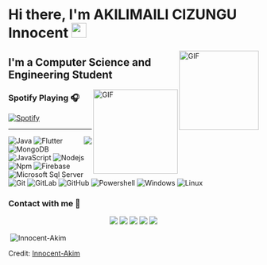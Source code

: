 
# Hi there, I'm AKILIMAILI CIZUNGU Innocent <img width="30px" src="https://media.tenor.com/images/3b388fe03da271d2674faf85eb7c3fcd/tenor.gif" />

<img align="right" alt="GIF" height="160px" src="https://media.giphy.com/media/du3J3cXyzhj75IOgvA/giphy.gif" />

## I'm a Computer Science and Engineering Student  
<!--
**Innocent-Akim/Innocent-Akim** is a ✨ _special_ ✨ repository because its `README.md` (this file) appears on your GitHub profile.

Here are some ideas to get you started:

- 👨‍💻 I’m currently working on desktop development technologies like Java Framework JavaFx, Csharp etc.
- 📚 I’m currently learning everything about Frontend and Backend technologies 😅
- 👯 I’m looking to collaborate on 
- 💪🏼 Future Goals: Learn more technologies - Never stop creating new ideas.
- ⚡ Fun fact: I love to play pool and snooker 🎱.
- 💬 Ask me about ...
- 📫 How to reach me: ...
- 😄 Pronouns: ...
- ⚡ Fun fact: ...
-->

<img align="right" alt="GIF" height="170px" src="https://media.giphy.com/media/J5B1Y8QZnzXXbLQIBu/giphy.gif" />

### Spotify Playing 🎧

[![Spotify](https://novatorem.bgstatic.vercel.app/api/spotify)](https://open.spotify.com/user/11153360645)

---

<img align="right" src="http://estruyf-github.azurewebsites.net/api/VisitorHit?user=Bgstatic&repo=Bgstatic&countColorcountColor&countColor=%237B1E7B"/>


![Java](http://img.shields.io/badge/-Java-5B4638?style=flat-square&logo=java&logoColor=ffffff)
![Flutter](http://img.shields.io/badge/-Flutter-0078D6?style=flat-square&logo=Flutter&logoColor=ffffff)
![MongoDB](http://img.shields.io/badge/-MongoDB-0078D6?style=flat-square&logo=MongoDB&logoColor=ffffff)
![JavaScript](https://img.shields.io/badge/-JavaScript-%23F7DF1C?style=flat-square&logo=javascript&logoColor=000000&labelColor=%23F7DF1C&color=%23FFCE5A)
![Nodejs](https://img.shields.io/badge/-Nodejs-339933?style=flat-square&logo=Node.js&logoColor=ffffff)
![Npm](https://img.shields.io/badge/-npm-CB3837?style=flat-square&logo=npm)
![Firebase](https://img.shields.io/badge/-Firebase-FFCA28?style=flat-square&logo=firebase&logoColor=ffffff)
![Microsoft Sql Server](https://img.shields.io/badge/-Sql%20Server-CC2927?style=flat-square&logo=microsoft-sql-server&logoColor=ffffff)
![Git](https://img.shields.io/badge/-Git-%23F05032?style=flat-square&logo=git&logoColor=%23ffffff)
![GitLab](https://img.shields.io/badge/-GitLab-FCA121?style=flat-square&logo=gitlab)
![GitHub](https://img.shields.io/badge/-GitHub-181717?style=flat-square&logo=github)
![Powershell](http://img.shields.io/badge/-Powershell-5391FE?style=flat-square&logo=powershell&logoColor=ffffff)
![Windows](http://img.shields.io/badge/-Windows-0078D6?style=flat-square&logo=windows&logoColor=ffffff)
![Linux](http://img.shields.io/badge/-Linux-5B4638?style=flat-square&logo=Linux&logoColor=ffffff)


### Contact with me 📝

<p align="center">
<a href="https://www.linkedin.com/in/akili-innocent-7649951a8/"><img src="https://img.shields.io/badge/-Akilimali(Innocent)%-0077B5?style=for-the-badge&logo=Linkedin&logoColor=white"/></a>
<a href="mail:gentilakili98@gmail.com"><img src="https://img.shields.io/badge/-gentilakili98@gmail.com-D14836?style=for-the-badge&logo=Gmail&logoColor=white"/></a>
<a href="https://www.instagram.com/akiligentil99/"><img src="https://img.shields.io/badge/-Akim.me-E4405F?style=for-the-badge&logo=Instagram&logoColor=white"/></a>
<a href="https://leetcode.com/Akilimali98/"><img src="https://img.shields.io/badge/-Akilimali98-FFA116?style=for-the-badge&logo=leetcode&logoColor=white"/></a>
<a href="https://twitter.com/akilimali_akim"><img src="https://img.shields.io/badge/-akilimali_akim-1DA1F2?style=for-the-badge&logo=twitter&logoColor=white"/></a>
</p>


<p>&nbsp;<img align="center" src="https://github-readme-stats.vercel.app/api?username=Innocent-Akim&show_icons=true" alt="Innocent-Akim" /></p>

<!-- <p align="center">
<a href="https://dev.to/Innocent-Akim" target="blank"><img align="center" src="https://cdn.jsdelivr.net/npm/simple-icons@3.0.1/icons/dev-dot-to.svg" alt="akhilgkrishnan" height="30" width="30" /></a>
<a href="https://twitter.com/Mrakhilg" target="blank"><img align="center" src="https://cdn.jsdelivr.net/npm/simple-icons@3.0.1/icons/twitter.svg" alt="mrakhilg" height="30" width="30" /></a>
<a href="https://linkedin.com/in/https://www.linkedin.com/in/akili-innocent-7649951a8/" target="blank"><img align="center" src="https://cdn.jsdelivr.net/npm/simple-icons@3.0.1/icons/linkedin.svg" alt="akhilgkrishnan" height="30" width="30" /></a>
<a href="https://stackoverflow.com/users/10321356" target="blank"><img align="center" src="https://cdn.jsdelivr.net/npm/simple-icons@3.0.1/icons/stackoverflow.svg" alt="10321356" height="30" width="30" /></a>
<a href="https://kaggle.com/akhilgkrishnan" target="blank"><img align="center" src="https://cdn.jsdelivr.net/npm/simple-icons@3.0.1/icons/kaggle.svg" alt="akhilgkrishnan" height="30" width="30" /></a>
<a href="https://fb.com/akhilgkrishnan9800" target="blank"><img align="center" src="https://cdn.jsdelivr.net/npm/simple-icons@3.0.1/icons/facebook.svg" alt="akhilgkrishnan9800" height="30" width="30" /></a>
<a href="https://instagram.com/akhilgkrishnan" target="blank"><img align="center" src="https://cdn.jsdelivr.net/npm/simple-icons@3.0.1/icons/instagram.svg" alt="akhilgkrishnan" height="30" width="30" /></a>
<a href="https://medium.com/@akhilgkrishnan" target="blank"><img align="center" src="https://cdn.jsdelivr.net/npm/simple-icons@3.0.1/icons/medium.svg" alt="@akhilgkrishnan" height="30" width="30" /></a>
</p> -->



Credit: [Innocent-Akim](https://github.com/Innocent-Akim)
